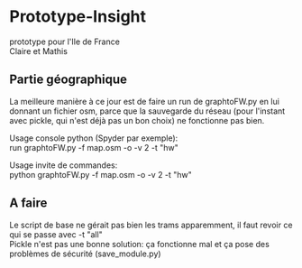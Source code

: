 # Prototype-Insight
prototype pour l'Ile de France<br/>
Claire et Mathis<br/>

## Partie géographique
La meilleure manière à ce jour est de faire un run de 
graphtoFW.py en lui donnant un fichier osm, parce que la 
sauvegarde du réseau (pour l'instant avec pickle, qui 
n'est déjà pas un bon choix) ne fonctionne pas bien.<br/>

Usage console python (Spyder par exemple): <br/>
run graphtoFW.py -f map.osm -o -v 2 -t "hw"<br/>

Usage invite de commandes:<br/>
python graphtoFW.py -f map.osm -o -v 2 -t "hw"<br/>

## A faire
Le script de base ne gérait pas bien les trams apparemment,
il faut revoir ce qui se passe avec -t "all"<br/>
Pickle n'est pas une bonne solution: ça fonctionne mal et 
ça pose des problèmes de sécurité (save_module.py)

